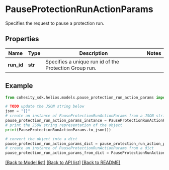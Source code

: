 # PauseProtectionRunActionParams

Specifies the request to pause a protection run.

## Properties

Name | Type | Description | Notes
------------ | ------------- | ------------- | -------------
**run_id** | **str** | Specifies a unique run id of the Protection Group run. | 

## Example

```python
from cohesity_sdk.helios.models.pause_protection_run_action_params import PauseProtectionRunActionParams

# TODO update the JSON string below
json = "{}"
# create an instance of PauseProtectionRunActionParams from a JSON string
pause_protection_run_action_params_instance = PauseProtectionRunActionParams.from_json(json)
# print the JSON string representation of the object
print(PauseProtectionRunActionParams.to_json())

# convert the object into a dict
pause_protection_run_action_params_dict = pause_protection_run_action_params_instance.to_dict()
# create an instance of PauseProtectionRunActionParams from a dict
pause_protection_run_action_params_from_dict = PauseProtectionRunActionParams.from_dict(pause_protection_run_action_params_dict)
```
[[Back to Model list]](../README.md#documentation-for-models) [[Back to API list]](../README.md#documentation-for-api-endpoints) [[Back to README]](../README.md)


